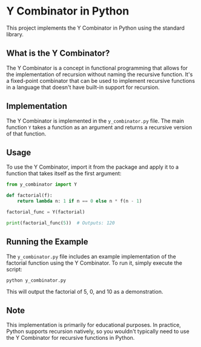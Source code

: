 # Y Combinator in Python

This project implements the Y Combinator in Python using the standard library.

## What is the Y Combinator?

The Y Combinator is a concept in functional programming that allows for the implementation of recursion without naming the recursive function. It's a fixed-point combinator that can be used to implement recursive functions in a language that doesn't have built-in support for recursion.

## Implementation

The Y Combinator is implemented in the `y_combinator.py` file. The main function `Y` takes a function as an argument and returns a recursive version of that function.

## Usage

To use the Y Combinator, import it from the package and apply it to a function that takes itself as the first argument:

```python
from y_combinator import Y

def factorial(f):
    return lambda n: 1 if n == 0 else n * f(n - 1)

factorial_func = Y(factorial)

print(factorial_func(5))  # Outputs: 120
```

## Running the Example

The `y_combinator.py` file includes an example implementation of the factorial function using the Y Combinator. To run it, simply execute the script:

```
python y_combinator.py
```

This will output the factorial of 5, 0, and 10 as a demonstration.

## Note

This implementation is primarily for educational purposes. In practice, Python supports recursion natively, so you wouldn't typically need to use the Y Combinator for recursive functions in Python.
